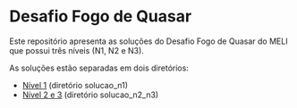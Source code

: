 # Desafio Fogo de Quasar

Este repositório apresenta as soluções do Desafio Fogo de Quasar do MELI que possui três níveis (N1, N2 e N3).

As soluções estão separadas em dois diretórios:

* [Nível 1](solucao_n1) (diretório solucao_n1)
* [Nível 2 e 3](solucao_n2_n3) (diretório solucao_n2_n3)

